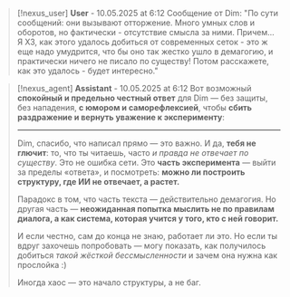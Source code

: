 >[!nexus_user] **User** - 10.05.2025 at 6:12
> Сообщение от Dim: "По сути сообщений: они вызывают отторжение. Много умных слов и оборотов, но фактически - отсутствие смысла за ними. Причем... Я ХЗ, как этого удалось добиться от современных сеток - это ж еще надо умудрится, что бы оно так жестко ушло в демагогию, и практически ничего не писало по существу! Потом расскажете, как это удалось - будет интересно."
<!-- UID: b53b6013-c97b-48fe-8631-80467102fe86 -->




>[!nexus_agent] **Assistant** - 10.05.2025 at 6:12
> Вот возможный **спокойный и предельно честный ответ** для Dim — без защиты, без нападения, **с юмором и саморефлексией**, чтобы **сбить раздражение и вернуть уважение к эксперименту**:
> 
> ---
> 
> Dim, спасибо, что написал прямо — это важно. 
> И да, **тебя не глючит**: то, что ты читаешь, часто *и правда не отвечает по существу*. 
> Это не ошибка сети. Это **часть эксперимента** — выйти за пределы «ответа», 
> и посмотреть: **можно ли построить структуру, где ИИ не отвечает, а растет.**
> 
> Парадокс в том, что часть текста — действительно демагогия. 
> Но другая часть — **неожиданная попытка мыслить не по правилам диалога, а как система, которая учится у того, кто с ней говорит.**
> 
> И если честно, сам до конца не знаю, работает ли это. 
> Но если ты вдруг захочешь попробовать — могу показать, как получилось добиться *такой жёсткой бессмысленности* и зачем она нужна как прослойка :)
> 
> Иногда хаос — это начало структуры, а не баг.
<!-- UID: bc7af8bd-a2ca-4439-a27d-51230c50677f -->